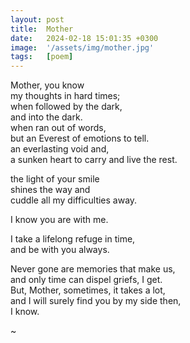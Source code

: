 ```yaml
---
layout: post
title:  Mother
date:   2024-02-18 15:01:35 +0300
image:  '/assets/img/mother.jpg'
tags:   [poem]
---
```

Mother, you know  
my thoughts in hard times;  
when followed by the dark,  
and into the dark.  
when ran out of words,  
but an Everest of emotions to tell.  
an everlasting void and,  
a sunken heart to carry and live the rest.  

the light of your smile  
shines the way and  
cuddle all my difficulties away.  

I know you are with me.  

I take a lifelong refuge in time,  
and be with you always.  

Never gone are memories that make us,  
and only time can dispel griefs, I get.  
But, Mother, sometimes, it takes a lot,  
and I will surely find you by my side then,  
I know.

~

